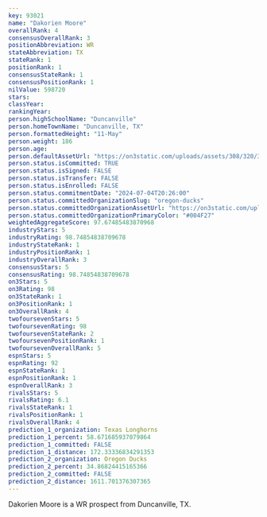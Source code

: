 ```yaml
---
key: 93021
name: "Dakorien Moore"
overallRank: 4
consensusOverallRank: 3
positionAbbreviation: WR
stateAbbreviation: TX
stateRank: 1
positionRank: 1
consensusStateRank: 1
consensusPositionRank: 1
nilValue: 598720
stars: 
classYear: 
rankingYear: 
person.highSchoolName: "Duncanville"
person.homeTownName: "Duncanville, TX"
person.formattedHeight: "11-May"
person.weight: 186
person.age: 
person.defaultAssetUrl: "https://on3static.com/uploads/assets/308/320/320308.jpg"
person.status.isCommitted: TRUE
person.status.isSigned: FALSE
person.status.isTransfer: FALSE
person.status.isEnrolled: FALSE
person.status.commitmentDate: "2024-07-04T20:26:00"
person.status.committedOrganizationSlug: "oregon-ducks"
person.status.committedOrganizationAssetUrl: "https://on3static.com/uploads/assets/136/150/150136.svg"
person.status.committedOrganizationPrimaryColor: "#004F27"
weightedAggregateScore: 97.67485483870968
industryStars: 5
industryRating: 98.74854838709678
industryStateRank: 1
industryPositionRank: 1
industryOverallRank: 3
consensusStars: 5
consensusRating: 98.74854838709678
on3Stars: 5
on3Rating: 98
on3StateRank: 1
on3PositionRank: 1
on3OverallRank: 4
twofoursevenStars: 5
twofoursevenRating: 98
twofoursevenStateRank: 2
twofoursevenPositionRank: 1
twofoursevenOverallRank: 5
espnStars: 5
espnRating: 92
espnStateRank: 1
espnPositionRank: 1
espnOverallRank: 3
rivalsStars: 5
rivalsRating: 6.1
rivalsStateRank: 1
rivalsPositionRank: 1
rivalsOverallRank: 4
prediction_1_organization: Texas Longhorns
prediction_1_percent: 58.671685937079864
prediction_1_committed: FALSE
prediction_1_distance: 172.33336834291353
prediction_2_organization: Oregon Ducks
prediction_2_percent: 34.86824415165366
prediction_2_committed: FALSE
prediction_2_distance: 1611.701376307365
---
```

Dakorien Moore is a WR prospect from Duncanville, TX.